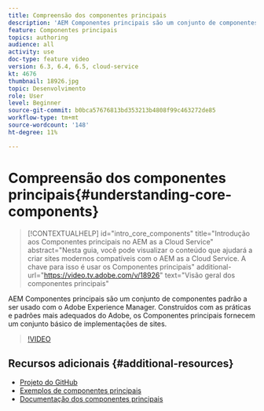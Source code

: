 ```yaml
---
title: Compreensão dos componentes principais
description: 'AEM Componentes principais são um conjunto de componentes padrão a ser usado com o Adobe Experience Manager. Construídos com as práticas e padrões mais adequados do Adobe, os Componentes principais fornecem um conjunto básico de implementações de sites. '
feature: Componentes principais
topics: authoring
audience: all
activity: use
doc-type: feature video
version: 6.3, 6.4, 6.5, cloud-service
kt: 4676
thumbnail: 18926.jpg
topic: Desenvolvimento
role: User
level: Beginner
source-git-commit: b0bca57676813bd353213b4808f99c463272de85
workflow-type: tm+mt
source-wordcount: '148'
ht-degree: 11%

---
```



# Compreensão dos componentes principais{#understanding-core-components}

>[!CONTEXTUALHELP]
>id="intro_core_components"
>title="Introdução aos Componentes principais no AEM as a Cloud Service"
>abstract="Nesta guia, você pode visualizar o conteúdo que ajudará a criar sites modernos compatíveis com o AEM as a Cloud Service. A chave para isso é usar os Componentes principais"
>additional-url="https://video.tv.adobe.com/v/18926" text="Visão geral dos componentes principais"

AEM Componentes principais são um conjunto de componentes padrão a ser usado com o Adobe Experience Manager. Construídos com as práticas e padrões mais adequados do Adobe, os Componentes principais fornecem um conjunto básico de implementações de sites.

>[!VIDEO](https://video.tv.adobe.com/v/18926/?quality=12&learn=on)

## Recursos adicionais {#additional-resources}

* [Projeto do GitHub](https://github.com/adobe/aem-core-wcm-components)
* [Exemplos de componentes principais](https://www.aemcomponents.dev/)
* [Documentação dos componentes principais](https://docs.adobe.com/content/help/pt-BR/experience-manager-core-components/using/introduction.html)
